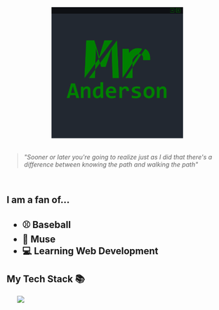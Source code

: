<div align="center">
    <a href="">
        <img src="Banner.png" alt="Banner" height=300 width=300>
    </a>
</div>
<br />

> *"Sooner or later you're going to realize just as I did that there's a difference between knowing the path and walking the path"*

<br />
<div align="left">
    <h2><b>I am a fan of...</b><h2>
    <ul>
        <li>⚾ Baseball</li>
        <li>🎸 Muse</li>
        <li>💻 Learning Web Development</li>
    </ul>
    <h2>My Tech Stack 📚</h2>  
    <ul>
        <img src = "https://img.shields.io/badge/-CSS-informational?style=flat&logo=css3&logoColor=white&color=008000" heigh="50">
    </ul>
</div>

